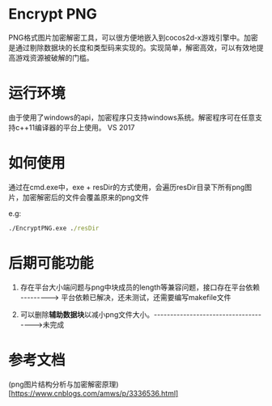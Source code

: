 # Encrypt PNG
PNG格式图片加密解密工具，可以很方便地嵌入到cocos2d-x游戏引擎中。加密是通过剔除数据块的长度和类型码来实现的。实现简单，解密高效，可以有效地提高游戏资源被破解的门槛。

# 运行环境
由于使用了windows的api，加密程序只支持windows系统。解密程序可在任意支持c++11编译器的平台上使用。
VS 2017


# 如何使用
通过在cmd.exe中，exe + resDir的方式使用，会遍历resDir目录下所有png图片，加密解密后的文件会覆盖原来的png文件

e.g:
```bat
./EncryptPNG.exe ./resDir

```

# 后期可能功能

1. 存在平台大小端问题与png中块成员的length等兼容问题，接口存在平台依赖  ---------> 平台依赖已解决，还未测试，还需要编写makefile文件

2. 可以删除**辅助数据块**以减小png文件大小。------------------------------------->未完成

# 参考文档
(png图片结构分析与加密解密原理)[https://www.cnblogs.com/amws/p/3336536.html]